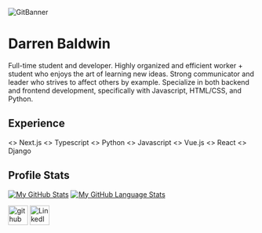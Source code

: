 ![GitBanner](https://user-images.githubusercontent.com/68653294/116824818-35072880-ab5a-11eb-8d64-543a7717e218.png)


# Darren Baldwin
Full-time student and developer. Highly organized and efficient worker + student who enjoys the art of learning new ideas. Strong communicator and leader who strives to affect others by example. Specialize in both backend and frontend development, specifically with Javascript, HTML/CSS, and Python.  

## Experience
<> Next.js
<> Typescript
<> Python 
<> Javascript
<> Vue.js
<> React
<> Django

## Profile Stats
[![My GitHub Stats](https://github-readme-stats.vercel.app/api/?username=Devd&theme=tokyonight&showicons=true)]()
[![My GitHub Language Stats](https://github-readme-stats.vercel.app/api/top-langs/?username=Devd0&langs_count=5&theme=tokyonight)]()

[<img src='https://cdn.jsdelivr.net/npm/simple-icons@3.0.1/icons/github.svg' alt='github' height='40'>](https://github.com/Devd0)
[<img src='https://user-images.githubusercontent.com/68653294/128366252-d60fb58e-48f4-4a7c-ba7c-34c3aa1e9b4b.png' alt='LinkedIn' height='40'>](https://www.linkedin.com/in/real-darren-baldwin/)





